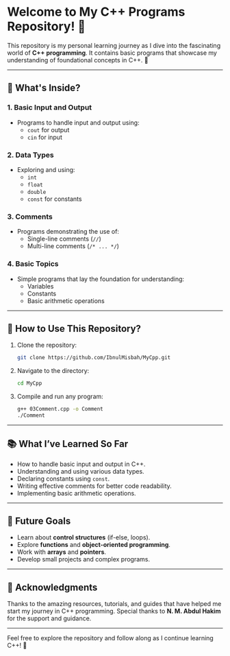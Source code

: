 # Welcome to My C++ Programs Repository! 🎉

This repository is my personal learning journey as I dive into the fascinating world of **C++ programming**. It contains basic programs that showcase my understanding of foundational concepts in C++. 🚀

---

## 🌟 What's Inside?

### 1. **Basic Input and Output**
- Programs to handle input and output using:
  - `cout` for output
  - `cin` for input

### 2. **Data Types**
- Exploring and using:
  - `int`
  - `float`
  - `double`
  - `const` for constants

### 3. **Comments**
- Programs demonstrating the use of:
  - Single-line comments (`//`)
  - Multi-line comments (`/* ... */`)

### 4. **Basic Topics**
- Simple programs that lay the foundation for understanding:
  - Variables
  - Constants
  - Basic arithmetic operations

---

## 🔧 How to Use This Repository?

1. Clone the repository:
   ```bash
   git clone https://github.com/IbnulMisbah/MyCpp.git
   ```

2. Navigate to the directory:
   ```bash
   cd MyCpp
   ```

3. Compile and run any program:
   ```bash
   g++ 03Comment.cpp -o Comment
   ./Comment 
   ```

---

## 📚 What I’ve Learned So Far

- How to handle basic input and output in C++.
- Understanding and using various data types.
- Declaring constants using `const`.
- Writing effective comments for better code readability.
- Implementing basic arithmetic operations.

---

## 🚀 Future Goals

- Learn about **control structures** (if-else, loops).
- Explore **functions** and **object-oriented programming**.
- Work with **arrays** and **pointers**.
- Develop small projects and complex programs.

---

## 🙌 Acknowledgments

Thanks to the amazing resources, tutorials, and guides that have helped me start my journey in C++ programming. Special thanks to **N. M. Abdul Hakim** for the support and guidance.

---

Feel free to explore the repository and follow along as I continue learning C++! 🌟

